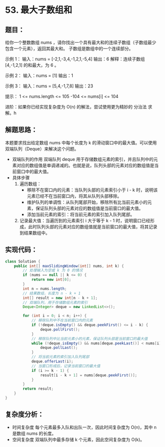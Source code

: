 # 53. 最大子数组和

## 题目：
给你一个整数数组 nums ，请你找出一个具有最大和的连续子数组（子数组最少包含一个元素），返回其最大和。
子数组是数组中的一个连续部分。


示例 1：
输入：nums = [-2,1,-3,4,-1,2,1,-5,4]
输出：6
解释：连续子数组 [4,-1,2,1] 的和最大，为 6 。

示例 2：
输入：nums = [1]
输出：1

示例 3：
输入：nums = [5,4,-1,7,8]
输出：23

提示：
1 <= nums.length <= 105
-104 <= nums[i] <= 104

进阶：如果你已经实现复杂度为 O(n) 的解法，尝试使用更为精妙的 分治法 求解。h



## 解题思路：
本题要求找出给定数组 nums 中每个长度为 k 的滑动窗口中的最大值。可以使用双端队列（Deque）来解决这个问题。
* 双端队列的作用
双端队列 deque 用于存储数组元素的索引，并且队列中的元素对应的数组值是单调递减的。也就是说，队列头部的元素对应的数组值是当前窗口中的最大值。
* 具体步骤
	1. 遍历数组：
		* 移除不在窗口内的元素：当队列头部的元素索引小于 i - k 时，说明该元素已经不在当前窗口内，将其从队列头部移除。
		* 维护队列的单调性：从队列尾部开始，移除所有比当前元素小的元素，保证队列头部的元素对应的数组值是当前窗口的最大值。
		* 添加当前元素的索引：将当前元素的索引加入队列尾部。
	2. 记录最大值：当遍历到的元素索引 i 大于等于 k - 1 时，说明窗口已经形成，此时队列头部的元素对应的数组值就是当前窗口的最大值，将其记录到结果数组中。



## 实现代码：
```java
class Solution {
    public int[] maxSlidingWindow(int[] nums, int k) {
        // 处理输入为空或 k 为 0 的情况
        if (nums == null || k <= 0) {
            return new int[0];
        }
        int n = nums.length;
        // 结果数组，长度为 n - k + 1
        int[] result = new int[n - k + 1];
        // 双端队列，用于存储数组元素的索引
        Deque<Integer> deque = new LinkedList<>();

        for (int i = 0; i < n; i++) {
            // 移除队列中不在当前窗口内的元素
            if (!deque.isEmpty() && deque.peekFirst() <= i - k) {
                deque.pollFirst();
            }
            // 移除队列中比当前元素小的元素，保证队列头部是当前窗口的最大值
            while (!deque.isEmpty() && nums[deque.peekLast()] < nums[i]) {
                deque.pollLast();
            }
            // 将当前元素的索引加入队列尾部
            deque.offerLast(i);
            // 当窗口形成后，记录当前窗口的最大值
            if (i >= k - 1) {
                result[i - k + 1] = nums[deque.peekFirst()];
            }
        }
        return result;
    }
}
```



## 复杂度分析：
* 时间复杂度
每个元素最多入队和出队一次，因此时间复杂度为 O(n)，其中 n 是数组 nums 的长度。
* 空间复杂度
双端队列中最多存储 k 个元素，因此空间复杂度为 O(k)。

